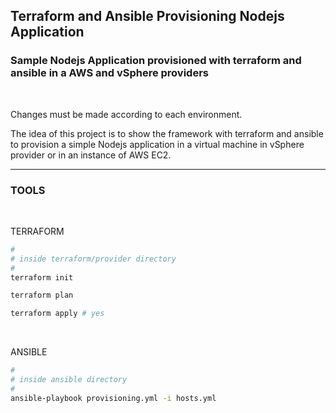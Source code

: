 ## Terraform and Ansible Provisioning Nodejs Application

### Sample Nodejs Application provisioned with terraform and ansible in a AWS and vSphere providers
<br>

Changes must be made according to each environment.

The idea of ​​this project is to show the framework with terraform and ansible to provision a simple Nodejs application in a virtual machine in vSphere provider or in an instance of AWS EC2.

---
### **TOOLS**
<br>
    
TERRAFORM
    
```sh
#
# inside terraform/provider directory
#
terraform init

terraform plan

terraform apply # yes
```
<br>

ANSIBLE

```sh
#
# inside ansible directory
#
ansible-playbook provisioning.yml -i hosts.yml
```